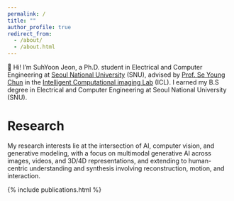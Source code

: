 ```yaml
---
permalink: /
title: ""
author_profile: true
redirect_from: 
  - /about/
  - /about.html
---
```

:wave: Hi! I’m SuhYoon Jeon, a Ph.D. student in Electrical and Computer Engineering at [Seoul National University](https://en.snu.ac.kr/index.html) (SNU), advised by [Prof. Se Young Chun](https://icl.snu.ac.kr/pi) in the [Intelligent Computational imaging Lab](https://icl.snu.ac.kr) (ICL). I earned my B.S degree in Electrical and Computer Engineering at Seoul National University (SNU).

Research
======
My research interests lie at the intersection of AI, computer vision, and generative modeling, with a focus on multimodal generative AI across images, videos, and 3D/4D representations, and extending to human-centric understanding and synthesis involving reconstruction, motion, and interaction.

{% include publications.html %}